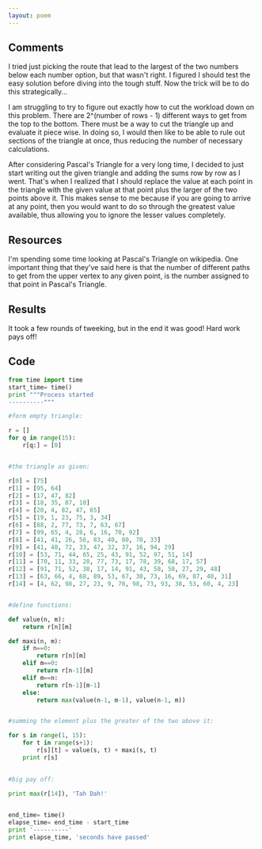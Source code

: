 ```yaml
---
layout: poem
---
```


## Comments

I tried just picking the route that lead to the largest of the two numbers
below each number option, but that wasn't right. I figured I should test the
easy solution before diving into the tough stuff. Now the trick will be to do
this strategically...

I am struggling to try to figure out exactly how to cut the workload down on
this problem. There are 2^(number of rows - 1) different ways to get from the
top to the bottom. There must be a way to cut the triangle up and evaluate it
piece wise. In doing so, I would then like to be able to rule out sections of
the triangle at once, thus reducing the number of necessary calculations.

After considering Pascal's Triangle for a very long time, I decided to just
start writing out the given triangle and adding the sums row by row as I went.
That's when I realized that I should replace the value at each point in the
triangle with the given value at that point plus the larger of the two points
above it. This makes sense to me because if you are going to arrive at any
point, then you would want to do so through the greatest value available, thus
allowing you to ignore the lesser values completely.

## Resources

I'm spending some time looking at Pascal's Triangle on wikipedia. One important
thing that they've said here is that the number of different paths to get from
the upper vertex to any given point, is the number assigned to that point in
Pascal's Triangle.

## Results

It took a few rounds of tweeking, but in the end it was good! Hard work pays off!

## Code

```python
from time import time
start_time= time()
print """Process started
----------"""

#form empty triangle:

r = []
for q in range(15):
	r[q:] = [0]


#the triangle as given:

r[0] = [75]
r[1] = [95, 64]
r[2] = [17, 47, 82]
r[3] = [18, 35, 87, 10]
r[4] = [20, 4, 82, 47, 65]
r[5] = [19, 1, 23, 75, 3, 34]
r[6] = [88, 2, 77, 73, 7, 63, 67]
r[7] = [99, 65, 4, 28, 6, 16, 70, 92]
r[8] = [41, 41, 26, 56, 83, 40, 80, 70, 33]
r[9] = [41, 48, 72, 33, 47, 32, 37, 16, 94, 29]
r[10] = [53, 71, 44, 65, 25, 43, 91, 52, 97, 51, 14]
r[11] = [70, 11, 33, 28, 77, 73, 17, 78, 39, 68, 17, 57]
r[12] = [91, 71, 52, 38, 17, 14, 91, 43, 58, 50, 27, 29, 48]
r[13] = [63, 66, 4, 68, 89, 53, 67, 30, 73, 16, 69, 87, 40, 31]
r[14] = [4, 62, 98, 27, 23, 9, 70, 98, 73, 93, 38, 53, 60, 4, 23]


#define functions:

def value(n, m):
	return r[n][m]

def maxi(n, m):
	if n==0:
		return r[n][m]
	elif m==0:
		return r[n-1][m]
	elif m==n:
		return r[n-1][m-1]
	else:
		return max(value(n-1, m-1), value(n-1, m))


#summing the element plus the greater of the two above it:

for s in range(1, 15):
	for t in range(s+1):
		r[s][t] = value(s, t) + maxi(s, t)
	print r[s]
		

#big pay off:

print max(r[14]), 'Tah Dah!'
		

end_time= time()
elapse_time= end_time - start_time
print '----------'
print elapse_time, 'seconds have passed'
```
